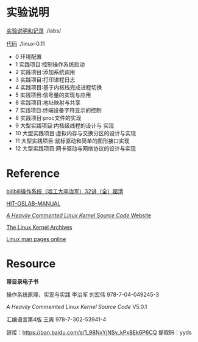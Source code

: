 # 实验说明

[实验说明和记录](./labs) ./labs/

[代码](./linux-0.11) ./linux-0.11

- 0 环境配置
- 1 实践项目∶控制操作系统启动
- 2 实践项目∶添加系统调用
- 3 实践项目∶打印进程日志
- 4 实践项目∶基于内核栈完成进程切换
- 5 实践项目∶信号量的实现与应用
- 6 实践项目∶地址映射与共享
- 7 实践项目∶终端设备字符显示的控制
- 8 实践项目∶proc文件的实现
- 9 大型实践项目:内核级线程的设计与 实现
- 10 大型实践项目:虚拟内存与交换分区的设计与实现
- 11 大型实践项目:鼠标驱动和简单的图形接口实现
- 12 大型实践项目:网卡驱动与网络协议的设计与实现



# Reference

[bilibili操作系统（哈工大李治军）32讲（全）超清](https://www.bilibili.com/video/BV1d4411v7u7)

[HIT-OSLAB-MANUAL](https://hoverwinter.gitbooks.io/hit-oslab-manual/content/index.html)

[*A Heavily Commented Linux Kernel Source Code* Website](http://oldlinux.org/)

[The Linux Kernel Archives](https://www.kernel.org/)

[Linux man pages online](https://man7.org/linux/man-pages/)

# Resource

**带目录电子书**

操作系统原理、实现与实践 李治军 刘宏伟 978-7-04-049245-3

*A Heavily Commemted Linux Kernel Source Code* V5.0.1

汇编语言第4版 王爽 978-7-302-53941-4

链接：https://pan.baidu.com/s/1_98NxYjNSv_kPxBEk6P6CQ 
提取码：yyds 

